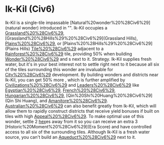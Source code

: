 # Ik-Kil (Civ6)

Ik-Kil is a single-tile impassable [Natural%20wonder%20%28Civ6%29](natural wonder) introduced in "". Ik-Kil occupies a [Grassland%20%28Civ6%29](Grassland), [Grassland%20%28Hills%29%20%28Civ6%29](Grassland Hills), [Plains%20%28Civ6%29](Plains), or [Plains%20%28Hills%29%20%28Civ6%29](Plains Hills) [Tile%20%28Civ6%29](tile) adjacent to a [Rainforest%20%28Civ6%29](Rainforest) tile, providing 50% when building [Wonder%20%28Civ6%29](wonders) and s next to it.
Strategy.
Ik-Kil supplies fresh water, but it's in your best interest not to settle right next to it because all six of the tiles surrounding this wonder are invaluable for [City%20%28Civ6%29](city) development. By building wonders and districts near Ik-Kil, you can get 50% more , which is further amplified by [Civilizations%20%28Civ6%29](civilizations) and [Leaders%20%28Civ6%29](leaders) like [Egyptian%20%28Civ6%29](Egypt), [French%20%28Civ6%29](France), [Hungarian%20%28Civ6%29](Hungary), [Qin%20Shi%20Huang%20%28Civ6%29](Qin Shi Huang), and [Amanitore%20%28Civ6%29](Amanitore). [Australian%20%28Civ6%29](Australia) can also benefit greatly from Ik-Kil, which will allow them to rapidly construct districts that receive yield bonuses if built on tiles with high [Appeal%20%28Civ6%29](Appeal). To make optimal use of this wonder, settle 2 [hex](hex)es away from it so you can receive an extra 3 [Historic%20Moment%20%28Civ6%29](Era Score) and have controlled access to all six of the surrounding tiles.
Although Ik-Kil is a fresh water source, you can't build an [Aqueduct%20%28Civ6%29](Aqueduct) next to it.